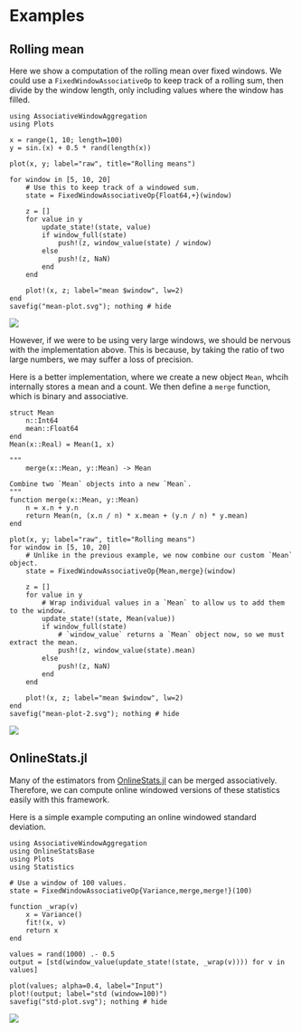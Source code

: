 # Examples

## Rolling mean
Here we show a computation of the rolling mean over fixed windows. We could use a 
`FixedWindowAssociativeOp` to keep track of a rolling sum, then divide by the window
length, only including values where the window has filled.

```@example mean; continued=true
using AssociativeWindowAggregation
using Plots

x = range(1, 10; length=100)
y = sin.(x) + 0.5 * rand(length(x))

plot(x, y; label="raw", title="Rolling means")

for window in [5, 10, 20]
    # Use this to keep track of a windowed sum.
    state = FixedWindowAssociativeOp{Float64,+}(window)

    z = []
    for value in y
        update_state!(state, value)
        if window_full(state)
            push!(z, window_value(state) / window)
        else
            push!(z, NaN)
        end
    end

    plot!(x, z; label="mean $window", lw=2)
end
savefig("mean-plot.svg"); nothing # hide
```

![](mean-plot.svg)

However, if we were to be using very large windows, we should be nervous with the implementation above. 
This is because, by taking the ratio of two large numbers, we may suffer a loss of precision.

Here is a better implementation, where we create a new object `Mean`, whcih internally stores a mean and a count.
We then define a `merge` function, which is binary and associative.

```@example mean
struct Mean
    n::Int64
    mean::Float64
end
Mean(x::Real) = Mean(1, x)

"""
    merge(x::Mean, y::Mean) -> Mean

Combine two `Mean` objects into a new `Mean`.
"""
function merge(x::Mean, y::Mean)
    n = x.n + y.n
    return Mean(n, (x.n / n) * x.mean + (y.n / n) * y.mean)
end

plot(x, y; label="raw", title="Rolling means")
for window in [5, 10, 20]
    # Unlike in the previous example, we now combine our custom `Mean` object.
    state = FixedWindowAssociativeOp{Mean,merge}(window)

    z = []
    for value in y
        # Wrap individual values in a `Mean` to allow us to add them to the window.
        update_state!(state, Mean(value))
        if window_full(state)
            # `window_value` returns a `Mean` object now, so we must extract the mean.
            push!(z, window_value(state).mean)
        else
            push!(z, NaN)
        end
    end

    plot!(x, z; label="mean $window", lw=2)
end
savefig("mean-plot-2.svg"); nothing # hide
```

![](mean-plot-2.svg)

## OnlineStats.jl

Many of the estimators from [OnlineStats.jl](https://github.com/joshday/OnlineStats.jl) can be merged associatively.
Therefore, we can compute online windowed versions of these statistics easily with this framework.

Here is a simple example computing an online windowed standard deviation.

```@example onlinestats
using AssociativeWindowAggregation
using OnlineStatsBase
using Plots
using Statistics

# Use a window of 100 values.
state = FixedWindowAssociativeOp{Variance,merge,merge!}(100)

function _wrap(v) 
    x = Variance()
    fit!(x, v)
    return x
end

values = rand(1000) .- 0.5
output = [std(window_value(update_state!(state, _wrap(v)))) for v in values]

plot(values; alpha=0.4, label="Input")
plot!(output; label="std (window=100)")
savefig("std-plot.svg"); nothing # hide
```

![](std-plot.svg)